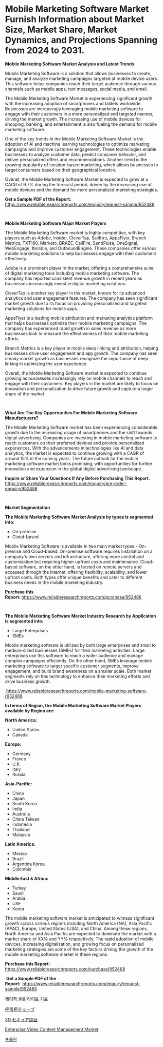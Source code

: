 <p><h1>Mobile Marketing Software Market Furnish Information about Market Size, Market Share, Market Dynamics, and Projections Spanning from 2024 to 2031.</h1></p><p><strong>Mobile Marketing Software Market Analysis and Latest Trends</strong></p>
<p><p>Mobile Marketing Software is a solution that allows businesses to create, manage, and analyze marketing campaigns targeted at mobile device users. This software helps companies reach their target audience through various channels such as mobile apps, text messages, social media, and email.</p><p>The Mobile Marketing Software Market is experiencing significant growth with the increasing adoption of smartphones and tablets worldwide. Businesses are increasingly leveraging mobile marketing software to engage with their customers in a more personalized and targeted manner, driving the market growth. The increasing use of mobile devices for shopping, banking, and entertainment is also fueling the demand for mobile marketing software.</p><p>One of the key trends in the Mobile Marketing Software Market is the adoption of AI and machine learning technologies to optimize marketing campaigns and improve customer engagement. These technologies enable businesses to analyze customer data, predict consumer behavior, and deliver personalized offers and recommendations. Another trend is the growing popularity of location-based marketing, which allows businesses to target consumers based on their geographical location.</p><p>Overall, the Mobile Marketing Software Market is expected to grow at a CAGR of 9.7% during the forecast period, driven by the increasing use of mobile devices and the demand for more personalized marketing strategies.</p></p>
<p><strong>Get a Sample PDF of the Report:&nbsp;</strong> <a href="https://www.reliableresearchreports.com/enquiry/request-sample/952488">https://www.reliableresearchreports.com/enquiry/request-sample/952488</a></p>
<p>&nbsp;</p>
<p><strong>Mobile Marketing Software Major Market Players</strong></p>
<p><p>The Mobile Marketing Software market is highly competitive, with key players such as Adobe, Insider, CleverTap, Sailthru, AppsFlyer, Branch Metrics, TXT180, Marketo, BRAZE, CallFire, SendPulse, OneSignal, WebEngage, Iterable, and OutboundEngine. These companies offer various mobile marketing solutions to help businesses engage with their customers effectively.</p><p>Adobe is a prominent player in the market, offering a comprehensive suite of digital marketing tools including mobile marketing software. The company has reported consistent revenue growth in recent years as businesses increasingly invest in digital marketing solutions.</p><p>CleverTap is another key player in the market, known for its advanced analytics and user engagement features. The company has seen significant market growth due to its focus on providing personalized and targeted marketing solutions for mobile apps.</p><p>AppsFlyer is a leading mobile attribution and marketing analytics platform that helps businesses optimize their mobile marketing campaigns. The company has experienced rapid growth in sales revenue as more businesses look to measure the effectiveness of their mobile marketing efforts.</p><p>Branch Metrics is a key player in mobile deep linking and attribution, helping businesses drive user engagement and app growth. The company has seen steady market growth as businesses recognize the importance of deep linking in optimizing the user experience.</p><p>Overall, the Mobile Marketing Software market is expected to continue growing as businesses increasingly rely on mobile channels to reach and engage with their customers. Key players in the market are likely to focus on innovation and personalization to drive future growth and capture a larger share of the market.</p></p>
<p>&nbsp;</p>
<p><strong>What Are The Key Opportunities For Mobile Marketing Software Manufacturers?</strong></p>
<p><p>The Mobile Marketing Software market has been experiencing considerable growth due to the increasing usage of smartphones and the shift towards digital advertising. Companies are investing in mobile marketing software to reach customers on their preferred devices and provide personalized experiences. With the advancements in technologies like AI and data analytics, the market is expected to continue growing with a CAGR of around 15% in the coming years. The future outlook for the mobile marketing software market looks promising, with opportunities for further innovation and expansion in the global digital advertising landscape.</p></p>
<p><strong>Inquire or Share Your Questions If Any Before Purchasing This Report:</strong> <a href="https://www.reliableresearchreports.com/enquiry/pre-order-enquiry/952488">https://www.reliableresearchreports.com/enquiry/pre-order-enquiry/952488</a></p>
<p>&nbsp;</p>
<p><strong>Market Segmentation</strong></p>
<p><strong>The Mobile Marketing Software Market Analysis by types is segmented into:</strong></p>
<p><ul><li>On-premise</li><li>Cloud-based</li></ul></p>
<p><p>Mobile Marketing Software is available in two main market types - On-premise and Cloud-based. On-premise software requires installation on a company's own servers and infrastructure, offering more control and customization but requiring higher upfront costs and maintenance. Cloud-based software, on the other hand, is hosted on remote servers and accessed through the internet, offering flexibility, scalability, and lower upfront costs. Both types offer unique benefits and cater to different business needs in the mobile marketing industry.</p></p>
<p><strong>Purchase this Report:&nbsp;</strong><a href="https://www.reliableresearchreports.com/purchase/952488">https://www.reliableresearchreports.com/purchase/952488</a></p>
<p>&nbsp;</p>
<p><strong>The Mobile Marketing Software Market Industry Research by Application is segmented into:</strong></p>
<p><ul><li>Large Enterprises</li><li>SMEs</li></ul></p>
<p><p>Mobile marketing software is utilized by both large enterprises and small to medium-sized businesses (SMEs) for their marketing activities. Large enterprises use this software to reach a wider audience and manage complex campaigns efficiently. On the other hand, SMEs leverage mobile marketing software to target specific customer segments, improve engagement, and build brand awareness on a smaller scale. Both market segments rely on this technology to enhance their marketing efforts and drive business growth.</p></p>
<p><a href="https://www.reliableresearchreports.com/mobile-marketing-software-r952488">&nbsp;https://www.reliableresearchreports.com/mobile-marketing-software-r952488</a></p>
<p><strong>In terms of Region, the Mobile Marketing Software Market Players available by Region are:</strong></p>
<p>
    <p> <strong> North America: </strong>
        <ul>
            <li>United States</li>
            <li>Canada</li>
        </ul>
        </p> 
    <p> <strong> Europe: </strong>
        <ul>
            <li>Germany</li>
            <li>France</li>
            <li>U.K.</li>
            <li>Italy</li>
            <li>Russia</li>
        </ul>
        </p> 
    <p> <strong> Asia-Pacific: </strong>
        <ul>
            <li>China</li>
            <li>Japan</li>
            <li>South Korea</li>
            <li>India</li>
            <li>Australia</li>
            <li>China Taiwan</li>
            <li>Indonesia</li>
            <li>Thailand</li>
            <li>Malaysia</li>
        </ul>
        </p> 
    <p> <strong> Latin America: </strong>
        <ul>
            <li>Mexico</li>
            <li>Brazil</li>
            <li>Argentina Korea</li>
            <li>Colombia</li>
        </ul>
        </p> 
    <p> <strong> Middle East & Africa: </strong>
        <ul>
            <li>Turkey</li>
            <li>Saudi</li>
            <li>Arabia</li>
            <li>UAE</li>
            <li>Korea</li>
        </ul>
    </p>
    </p>
<p><p>The mobile marketing software market is anticipated to witness significant growth across various regions including North America (NA), Asia Pacific (APAC), Europe, United States (USA), and China. Among these regions, North America and Asia Pacific are expected to dominate the market with a market share of XX% and YY% respectively. The rapid adoption of mobile devices, increasing digitalization, and growing focus on personalized marketing strategies are some of the key factors driving the growth of the mobile marketing software market in these regions.</p></p>
<p><strong>Purchase this Report: </strong><a href="https://www.reliableresearchreports.com/purchase/952488">https://www.reliableresearchreports.com/purchase/952488</a></p>
<p>&nbsp;<strong>Get a Sample PDF of the Report:&nbsp;&nbsp;</strong><a href="https://www.reliableresearchreports.com/enquiry/request-sample/952488">https://www.reliableresearchreports.com/enquiry/request-sample/952488</a></p>
<p><strong></strong></p>
<p><p><a href="https://medium.com/@pepo3k/%EB%A0%88%EC%9D%B4%EC%A0%80-%EC%84%B8%EB%A3%B0%EB%9D%BC%EC%9D%B4%ED%8A%B8-%EC%B9%98%EB%A3%8C-%EC%8B%9C%EC%9E%A5-%EB%B6%84%EC%84%9D-%EA%B8%80%EB%A1%9C%EB%B2%8C-%EC%82%B0%EC%97%85-%EC%A0%84%EB%A7%9D-%EB%B0%8F-%EC%98%88%EC%B8%A1-2024%EB%85%84%EB%B6%80%ED%84%B0-2031%EB%85%84-1dc47af1fd4c">레이저 셀룰 라이트 치료</a></p><p><a href="https://medium.com/@lewisbechtelar1964/%E5%91%BC%E5%90%B8%E7%AE%A1%E5%B8%82%E5%A0%B4%E3%83%AC%E3%83%9D%E3%83%BC%E3%83%88%E3%81%AF-%E3%81%93%E3%81%AE%E5%B8%82%E5%A0%B4%E3%81%AE%E6%9C%80%E6%96%B0%E3%83%88%E3%83%AC%E3%83%B3%E3%83%89%E3%81%A8%E6%88%90%E9%95%B7%E6%A9%9F%E4%BC%9A%E3%82%92%E6%98%8E%E3%82%89%E3%81%8B%E3%81%AB%E3%81%97%E3%81%BE%E3%81%99-188d36ed110e">呼吸用チューブ</a></p><p><a href="https://medium.com/@colinom7865/3d%E3%82%BB%E3%82%AD%E3%83%A5%E3%82%A2%E8%AA%8D%E8%A8%BC%E5%B8%82%E5%A0%B4%E3%81%AF-%E5%B8%82%E5%A0%B4%E3%82%B7%E3%82%A7%E3%82%A2-%E5%B8%82%E5%A0%B4%E5%8B%95%E5%90%91-%E5%B8%82%E5%A0%B4%E6%88%90%E9%95%B7%E3%81%AB%E9%96%A2%E3%81%99%E3%82%8B%E6%83%85%E5%A0%B1%E3%82%92%E6%8F%90%E4%BE%9B%E3%81%97%E3%81%BE%E3%81%99-b1019d6410a9">3D セキュア認証</a></p><p><a href="https://www.linkedin.com/pulse/enterprise-video-content-management-market-analysis-sze-forecasted-fyyfc">Enterprise Video Content Management Market</a></p><p><a href="https://medium.com/@giovanileannon/%ED%8F%AC%EC%A1%B8%EB%9E%80-%EC%8B%9C%EC%9E%A5-%EB%B6%84%EC%84%9D-%EB%B0%8F-2024%EB%85%84%EB%B6%80%ED%84%B0-2031%EB%85%84%EA%B9%8C%EC%A7%80%EC%9D%98-%EC%98%88%EC%B8%A1-%EA%B8%B0%EA%B0%84%EC%97%90-%EB%8C%80%ED%95%9C-%EC%8B%9C%EC%9E%A5%EA%B7%9C%EB%AA%A8-%EC%98%88%EC%B8%A1-f97bcd9b47a0">포졸란</a></p></p>